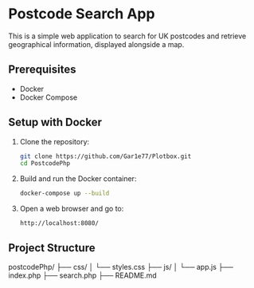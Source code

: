 # Postcode Search App

This is a simple web application to search for UK postcodes and retrieve geographical information, displayed alongside a map.

## Prerequisites

- Docker
- Docker Compose

## Setup with Docker

1. Clone the repository:
    ```sh
    git clone https://github.com/Gar1e77/Plotbox.git
    cd PostcodePhp
    ```

2. Build and run the Docker container:
    ```sh
    docker-compose up --build
    ```

3. Open a web browser and go to:
    ```
    http://localhost:8080/
    ```

## Project Structure

postcodePhp/
├── css/
│   └── styles.css
├── js/
│   └── app.js
├── index.php
├── search.php
├── README.md